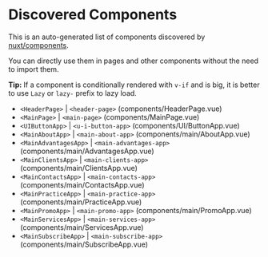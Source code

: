 # Discovered Components

This is an auto-generated list of components discovered by [nuxt/components](https://github.com/nuxt/components).

You can directly use them in pages and other components without the need to import them.

**Tip:** If a component is conditionally rendered with `v-if` and is big, it is better to use `Lazy` or `lazy-` prefix to lazy load.

- `<HeaderPage>` | `<header-page>` (components/HeaderPage.vue)
- `<MainPage>` | `<main-page>` (components/MainPage.vue)
- `<UIButtonApp>` | `<u-i-button-app>` (components/UI/ButtonApp.vue)
- `<MainAboutApp>` | `<main-about-app>` (components/main/AboutApp.vue)
- `<MainAdvantagesApp>` | `<main-advantages-app>` (components/main/AdvantagesApp.vue)
- `<MainClientsApp>` | `<main-clients-app>` (components/main/ClientsApp.vue)
- `<MainContactsApp>` | `<main-contacts-app>` (components/main/ContactsApp.vue)
- `<MainPracticeApp>` | `<main-practice-app>` (components/main/PracticeApp.vue)
- `<MainPromoApp>` | `<main-promo-app>` (components/main/PromoApp.vue)
- `<MainServicesApp>` | `<main-services-app>` (components/main/ServicesApp.vue)
- `<MainSubscribeApp>` | `<main-subscribe-app>` (components/main/SubscribeApp.vue)
